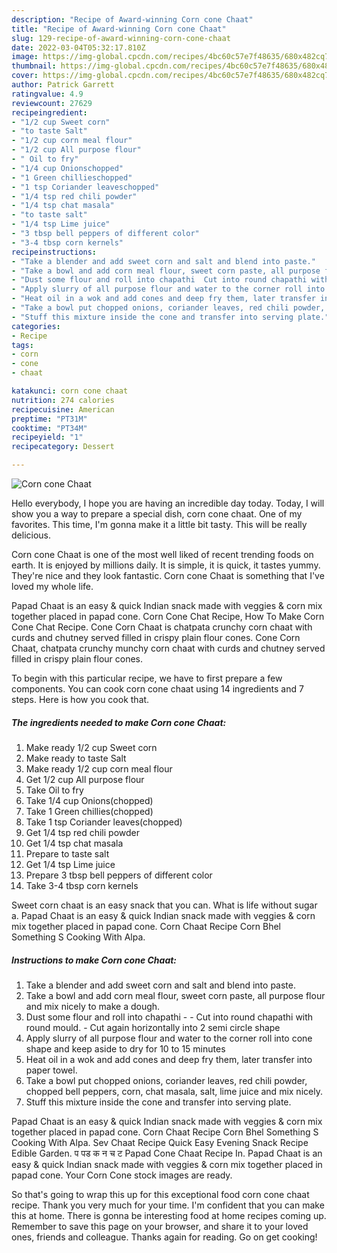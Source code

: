 ```yaml
---
description: "Recipe of Award-winning Corn cone Chaat"
title: "Recipe of Award-winning Corn cone Chaat"
slug: 129-recipe-of-award-winning-corn-cone-chaat
date: 2022-03-04T05:32:17.810Z
image: https://img-global.cpcdn.com/recipes/4bc60c57e7f48635/680x482cq70/corn-cone-chaat-recipe-main-photo.jpg
thumbnail: https://img-global.cpcdn.com/recipes/4bc60c57e7f48635/680x482cq70/corn-cone-chaat-recipe-main-photo.jpg
cover: https://img-global.cpcdn.com/recipes/4bc60c57e7f48635/680x482cq70/corn-cone-chaat-recipe-main-photo.jpg
author: Patrick Garrett
ratingvalue: 4.9
reviewcount: 27629
recipeingredient:
- "1/2 cup Sweet corn"
- "to taste Salt"
- "1/2 cup corn meal flour"
- "1/2 cup All purpose flour"
- " Oil to fry"
- "1/4 cup Onionschopped"
- "1 Green chillieschopped"
- "1 tsp Coriander leaveschopped"
- "1/4 tsp red chili powder"
- "1/4 tsp chat masala"
- "to taste salt"
- "1/4 tsp Lime juice"
- "3 tbsp bell peppers of different color"
- "3-4 tbsp corn kernels"
recipeinstructions:
- "Take a blender and add sweet corn and salt and blend into paste."
- "Take a bowl and add corn meal flour, sweet corn paste, all purpose flour and mix nicely to make a dough."
- "Dust some flour and roll into chapathi  Cut into round chapathi with round mould. Cut again horizontally into 2 semi circle shape"
- "Apply slurry of all purpose flour and water to the corner roll into cone shape and keep aside to dry for 10 to 15 minutes"
- "Heat oil in a wok and add cones and deep fry them, later transfer into paper towel."
- "Take a bowl put chopped onions, coriander leaves, red chili powder, chopped bell peppers, corn, chat masala, salt, lime juice and mix nicely."
- "Stuff this mixture inside the cone and transfer into serving plate."
categories:
- Recipe
tags:
- corn
- cone
- chaat

katakunci: corn cone chaat 
nutrition: 274 calories
recipecuisine: American
preptime: "PT31M"
cooktime: "PT34M"
recipeyield: "1"
recipecategory: Dessert

---
```



![Corn cone Chaat](https://img-global.cpcdn.com/recipes/4bc60c57e7f48635/680x482cq70/corn-cone-chaat-recipe-main-photo.jpg)

Hello everybody, I hope you are having an incredible day today. Today, I will show you a way to prepare a special dish, corn cone chaat. One of my favorites. This time, I'm gonna make it a little bit tasty. This will be really delicious.

Corn cone Chaat is one of the most well liked of recent trending foods on earth. It is enjoyed by millions daily. It is simple, it is quick, it tastes yummy. They're nice and they look fantastic. Corn cone Chaat is something that I've loved my whole life.

Papad Chaat is an easy &amp; quick Indian snack made with veggies &amp; corn mix together placed in papad cone. Corn Cone Chat Recipe, How To Make Corn Cone Chat Recipe. Cone Corn Chaat is chatpata crunchy corn chaat with curds and chutney served filled in crispy plain flour cones. Cone Corn Chaat, chatpata crunchy munchy corn chaat with curds and chutney served filled in crispy plain flour cones.


To begin with this particular recipe, we have to first prepare a few components. You can cook corn cone chaat using 14 ingredients and 7 steps. Here is how you cook that.

<!--inarticleads1-->

##### The ingredients needed to make Corn cone Chaat:

1. Make ready 1/2 cup Sweet corn
1. Make ready to taste Salt
1. Make ready 1/2 cup corn meal flour
1. Get 1/2 cup All purpose flour
1. Take  Oil to fry
1. Take 1/4 cup Onions(chopped)
1. Take 1 Green chillies(chopped)
1. Take 1 tsp Coriander leaves(chopped)
1. Get 1/4 tsp red chili powder
1. Get 1/4 tsp chat masala
1. Prepare to taste salt
1. Get 1/4 tsp Lime juice
1. Prepare 3 tbsp bell peppers of different color
1. Take 3-4 tbsp corn kernels


Sweet corn chaat is an easy snack that you can. What is life without sugar a. Papad Chaat is an easy &amp; quick Indian snack made with veggies &amp; corn mix together placed in papad cone. Corn Chaat Recipe Corn Bhel Something S Cooking With Alpa. 

<!--inarticleads2-->

##### Instructions to make Corn cone Chaat:

1. Take a blender and add sweet corn and salt and blend into paste.
1. Take a bowl and add corn meal flour, sweet corn paste, all purpose flour and mix nicely to make a dough.
1. Dust some flour and roll into chapathi -  - Cut into round chapathi with round mould. - Cut again horizontally into 2 semi circle shape
1. Apply slurry of all purpose flour and water to the corner roll into cone shape and keep aside to dry for 10 to 15 minutes
1. Heat oil in a wok and add cones and deep fry them, later transfer into paper towel.
1. Take a bowl put chopped onions, coriander leaves, red chili powder, chopped bell peppers, corn, chat masala, salt, lime juice and mix nicely.
1. Stuff this mixture inside the cone and transfer into serving plate.


Papad Chaat is an easy &amp; quick Indian snack made with veggies &amp; corn mix together placed in papad cone. Corn Chaat Recipe Corn Bhel Something S Cooking With Alpa. Sev Chaat Recipe Quick Easy Evening Snack Recipe Edible Garden. प पड क न च ट Papad Cone Chaat Recipe In. Papad Chaat is an easy &amp; quick Indian snack made with veggies &amp; corn mix together placed in papad cone. Your Corn Cone stock images are ready. 

So that's going to wrap this up for this exceptional food corn cone chaat recipe. Thank you very much for your time. I'm confident that you can make this at home. There is gonna be interesting food at home recipes coming up. Remember to save this page on your browser, and share it to your loved ones, friends and colleague. Thanks again for reading. Go on get cooking!
